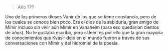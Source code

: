 > Año ???

Uno de los primeros dioses Vanir de los que se tiene constancia, pero de los cuales se conoce bien poco. Era el dios de la sabiduría, gran amigo de Mímir incluso sin vivir aún Mímir en Vanaheim (para eso quedarían cientos de años). No le gustaba escribir, pero sí leer, es por ello que la gran mayoría de conocimientos que Kvasir dejó en el mundo fueron a través de sus conversaciones con Mímir y del hidromiel de la poesía.
